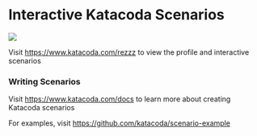 # Interactive Katacoda Scenarios

[![](http://shields.katacoda.com/katacoda/rezzz/count.svg)](https://www.katacoda.com/rezzz "Get your profile on Katacoda.com")

Visit https://www.katacoda.com/rezzz to view the profile and interactive scenarios

### Writing Scenarios
Visit https://www.katacoda.com/docs to learn more about creating Katacoda scenarios

For examples, visit https://github.com/katacoda/scenario-example
